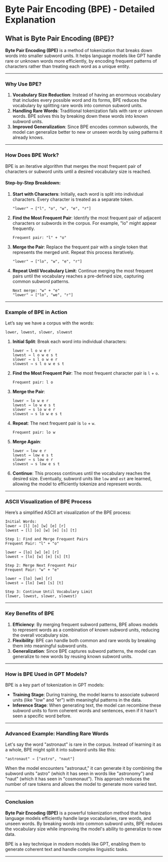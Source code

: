 

# Byte Pair Encoding (BPE) - Detailed Explanation

## What is Byte Pair Encoding (BPE)?

**Byte Pair Encoding (BPE)** is a method of tokenization that breaks down words into smaller subword units. It helps language models like GPT handle rare or unknown words more efficiently, by encoding frequent patterns of characters rather than treating each word as a unique entity.

---

### Why Use BPE?

1. **Vocabulary Size Reduction**: Instead of having an enormous vocabulary that includes every possible word and its forms, BPE reduces the vocabulary by splitting rare words into common subword units.
2. **Handling Rare Words**: Traditional tokenization fails with rare or unknown words. BPE solves this by breaking down these words into known subword units.
3. **Improved Generalization**: Since BPE encodes common subwords, the model can generalize better to new or unseen words by using patterns it already knows.

---

### How Does BPE Work?

BPE is an iterative algorithm that merges the most frequent pair of characters or subword units until a desired vocabulary size is reached.

#### Step-by-Step Breakdown:

1. **Start with Characters**: Initially, each word is split into individual characters. Every character is treated as a separate token.
   
   ```
   "lower" → ["l", "o", "w", "e", "r"]
   ```

2. **Find the Most Frequent Pair**: Identify the most frequent pair of adjacent characters or subwords in the corpus. For example, "lo" might appear frequently.

   ```
   Frequent pair: "l" + "o"
   ```

3. **Merge the Pair**: Replace the frequent pair with a single token that represents the merged unit. Repeat this process iteratively.

   ```
   "lower" → ["lo", "w", "e", "r"]
   ```

4. **Repeat Until Vocabulary Limit**: Continue merging the most frequent pairs until the vocabulary reaches a pre-defined size, capturing common subword patterns.

   ```
   Next merge: "w" + "e"
   "lower" → ["lo", "we", "r"]
   ```

---

### Example of BPE in Action

Let’s say we have a corpus with the words:

```text
lower, lowest, slower, slowest
```

1. **Initial Split**: Break each word into individual characters:

   ```text
   lower → l o w e r
   lowest → l o w e s t
   slower → s l o w e r
   slowest → s l o w e s t
   ```

2. **Find the Most Frequent Pair**: The most frequent character pair is `l` + `o`.

   ```text
   Frequent pair: l o
   ```

3. **Merge the Pair**:

   ```text
   lower → lo w e r
   lowest → lo w e s t
   slower → s lo w e r
   slowest → s lo w e s t
   ```

4. **Repeat**: The next frequent pair is `lo` + `w`.

   ```text
   Frequent pair: lo w
   ```

5. **Merge Again**:

   ```text
   lower → low e r
   lowest → low e s t
   slower → s low e r
   slowest → s low e s t
   ```

6. **Continue**: This process continues until the vocabulary reaches the desired size. Eventually, subword units like `low` and `est` are learned, allowing the model to efficiently tokenize and represent words.

---

### ASCII Visualization of BPE Process

Here’s a simplified ASCII art visualization of the BPE process:

```
Initial Words:
lower → [l] [o] [w] [e] [r]
lowest → [l] [o] [w] [e] [s] [t]

Step 1: Find and Merge Frequent Pairs
Frequent Pair: "l" + "o"

lower → [lo] [w] [e] [r]
lowest → [lo] [w] [e] [s] [t]

Step 2: Merge Next Frequent Pair
Frequent Pair: "w" + "e"

lower → [lo] [we] [r]
lowest → [lo] [we] [s] [t]

Step 3: Continue Until Vocabulary Limit
(lower, lowest, slower, slowest)
```

---

### Key Benefits of BPE

1. **Efficiency**: By merging frequent subword patterns, BPE allows models to represent words as a combination of known subword units, reducing the overall vocabulary size.
2. **Flexibility**: BPE can handle both common and rare words by breaking them into meaningful subword units.
3. **Generalization**: Since BPE captures subword patterns, the model can generalize to new words by reusing known subword units.

---

### How is BPE Used in GPT Models?

BPE is a key part of tokenization in GPT models:

- **Training Stage**: During training, the model learns to associate subword units (like "low" and "er") with meaningful patterns in the data.
- **Inference Stage**: When generating text, the model can recombine these subword units to form coherent words and sentences, even if it hasn't seen a specific word before.

---

### Advanced Example: Handling Rare Words

Let's say the word "astronaut" is rare in the corpus. Instead of learning it as a whole, BPE might split it into subword units like this:

```
"astronaut" → ["astro", "naut"]
```

When the model encounters "astronaut," it can generate it by combining the subword units "astro" (which it has seen in words like "astronomy") and "naut" (which it has seen in "cosmonaut"). This approach reduces the number of rare tokens and allows the model to generate more varied text.

---

### Conclusion

**Byte Pair Encoding (BPE)** is a powerful tokenization method that helps language models efficiently handle large vocabularies, rare words, and unseen words. By breaking words into common subword units, BPE reduces the vocabulary size while improving the model's ability to generalize to new data.

BPE is a key technique in modern models like GPT, enabling them to generate coherent text and handle complex linguistic tasks.

---

